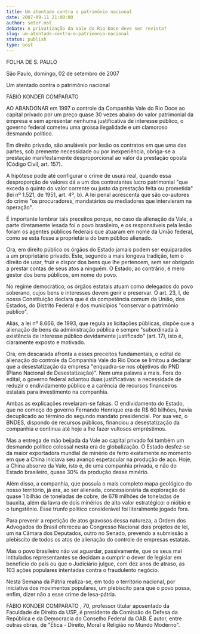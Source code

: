 ```yaml
---
title: Um atentado contra o patrimônio nacional 
date: 2007-09-11 21:00:00
author: setor.mst
debate: A privatização da Vale do Rio Doce deve ser revista?
slug: um-atentado-contra-o-patrimonio-nacional
status: publish 
type: post
---
```


FOLHA DE S. PAULO  

São Paulo, domingo, 02 de setembro de 2007   

  

Um atentado contra o patrimônio nacional   

FÁBIO KONDER COMPARATO  

AO ABANDONAR em 1997 o controle da Companhia Vale do Rio Doce ao capital privado por um preço quase 30 vezes abaixo do valor patrimonial da empresa e sem apresentar nenhuma justificativa de interesse público, o governo federal cometeu uma grossa ilegalidade e um clamoroso desmando político.   

Em direito privado, são anuláveis por lesão os contratos em que uma das partes, sob premente necessidade ou por inexperiência, obriga-se a prestação manifestamente desproporcional ao valor da prestação oposta (Código Civil, art. 157).   

A hipótese pode até configurar o crime de usura real, quando essa desproporção de valores dá a um dos contratantes lucro patrimonial "que exceda o quinto do valor corrente ou justo da prestação feita ou prometida" (lei nº 1.521, de 1951, art. 4º, b). A lei penal acrescenta que são co-autores do crime "os procuradores, mandatários ou mediadores que intervieram na operação".   

É importante lembrar tais preceitos porque, no caso da alienação da Vale, a parte diretamente lesada foi o povo brasileiro, e os responsáveis pela lesão foram os agentes públicos federais que atuaram em nome da União federal, como se esta fosse a proprietária do bem público alienado.   

Ora, em direito público os órgãos do Estado jamais podem ser equiparados a um proprietário privado. Este, segundo a mais longeva tradição, tem o direito de usar, fruir e dispor dos bens que lhe pertencem, sem ser obrigado a prestar contas de seus atos a ninguém. O Estado, ao contrário, é mero gestor dos bens públicos, em nome do povo.   

No regime democrático, os órgãos estatais atuam como delegados do povo soberano, cujos bens e interesses devem gerir e preservar. O art. 23, I, de nossa Constituição declara que é da competência comum da União, dos Estados, do Distrito Federal e dos municípios "conservar o patrimônio público".   

Aliás, a lei nº 8.666, de 1993, que regula as licitações públicas, dispõe que a alienação de bens da administração pública é sempre "subordinada à existência de interesse público devidamente justificado" (art. 17), isto é, claramente exposto e motivado.   

Ora, em descarada afronta a esses preceitos fundamentais, o edital de alienação do controle da Companhia Vale do Rio Doce se limitou a declarar que a desestatização da empresa "enquadra-se nos objetivos do PND (Plano Nacional de Desestatização)". Nem uma palavra a mais. Fora do edital, o governo federal adiantou duas justificativas: a necessidade de reduzir o endividamento público e a carência de recursos financeiros estatais para investimento na companhia.   

Ambas as explicações revelaram-se falsas. O endividamento do Estado, que no começo do governo Fernando Henrique era de R$ 60 bilhões, havia decuplicado ao término do segundo mandato presidencial. Por sua vez, o BNDES, dispondo de recursos públicos, financiou a desestatização da companhia e continua até hoje a lhe fazer vultosos empréstimos.   

Mas a entrega de mão beijada da Vale ao capital privado foi também um desmando político colossal nesta era de globalização. O Estado desfez-se da maior exportadora mundial de minério de ferro exatamente no momento em que a China iniciava seu avanço espetacular na produção de aço. Hoje, a China absorve da Vale, isto é, de uma companhia privada, e não do Estado brasileiro, quase 30% da produção desse minério.   

Além disso, a companhia, que possuía o mais completo mapa geológico do nosso território, já era, ao ser alienada, concessionária da exploração de quase 1 bilhão de toneladas de cobre, de 678 milhões de toneladas de bauxita, além da lavra de dois minérios de alto valor estratégico: o nióbio e o tungstênio. Esse trunfo político considerável foi literalmente jogado fora.   

Para prevenir a repetição de atos gravosos dessa natureza, a Ordem dos Advogados do Brasil ofereceu ao Congresso Nacional dois projetos de lei, um na Câmara dos Deputados, outro no Senado, prevendo a submissão a plebiscito de todos os atos de alienação do controle de empresas estatais.   

Mas o povo brasileiro não vai aguardar, passivamente, que os seus mal intitulados representantes se decidam a cumprir o dever de legislar em benefício do país ou que o Judiciário julgue, com dez anos de atraso, as 103 ações populares intentadas contra o fraudulento negócio.   

Nesta Semana da Pátria realiza-se, em todo o território nacional, por iniciativa dos movimentos populares, um plebiscito para que o povo possa, enfim, dizer não a esse crime de lesa-pátria.   

FÁBIO KONDER COMPARATO , 70, professor titular aposentado da Faculdade de Direito da USP, é presidente da Comissão de Defesa da República e da Democracia do Conselho Federal da OAB. É autor, entre outras obras, de "Ética - Direito, Moral e Religião no Mundo Moderno".
